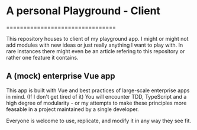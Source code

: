 # A personal Playground - Client
================================

This repository houses to client of my playground app. I might or might not add modules with new ideas or just really anything I want to play with.
In rare instances there might even be an article refering to this repository or rather one feature it contains.

## A (mock) enterprise Vue app
This app is built with Vue and best practices of large-scale enterprise apps in mind.
(If I don't get tired of it) You will encounter TDD, TypeScript and a high degree of modularity - or my attempts to make these principles more feasable in a project maintained by a single developer.

Everyone is welcome to use, replicate, and modify it in any way they see fit.